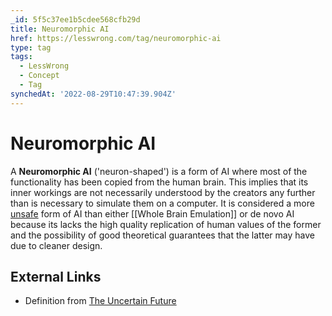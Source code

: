 ```yaml
---
_id: 5f5c37ee1b5cdee568cfb29d
title: Neuromorphic AI
href: https://lesswrong.com/tag/neuromorphic-ai
type: tag
tags:
  - LessWrong
  - Concept
  - Tag
synchedAt: '2022-08-29T10:47:39.904Z'
---
```

# Neuromorphic AI

A **Neuromorphic AI** ('neuron-shaped') is a form of AI where most of the functionality has been copied from the human brain. This implies that its inner workings are not necessarily understood by the creators any further than is necessary to simulate them on a computer. It is considered a more [unsafe](https://wiki.lesswrong.com/wiki/Unfriendly_AI) form of AI than either [[Whole Brain Emulation]] or de novo AI because its lacks the high quality replication of human values of the former and the possibility of good theoretical guarantees that the latter may have due to cleaner design.

## External Links

- Definition from [The Uncertain Future](http://www.theuncertainfuture.com/faq.html#3)